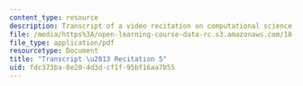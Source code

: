 ```yaml
---
content_type: resource
description: Transcript of a video recitation on computational science and engineering.
file: /media/https%3A/open-learning-course-data-rc.s3.amazonaws.com/18-085-computational-science-and-engineering-i-fall-2008/fdc373ba0e204d3dcf1f95bf16aa7b55_18-085F08-R05.pdf
file_type: application/pdf
resourcetype: Document
title: "Transcript \u2013 Recitation 5"
uid: fdc373ba-0e20-4d3d-cf1f-95bf16aa7b55
---
```

